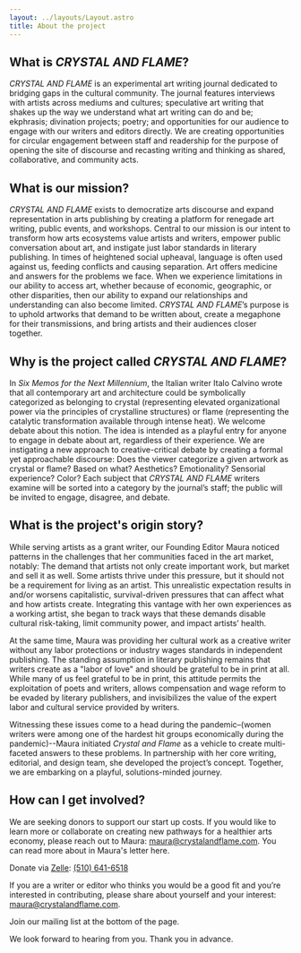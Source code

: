 ```yaml
---
layout: ../layouts/Layout.astro
title: About the project
---
```


## What is *CRYSTAL AND FLAME*?

*CRYSTAL AND FLAME* is an experimental art writing journal dedicated to bridging gaps in the cultural community. The journal features interviews with artists across mediums and cultures; speculative art writing that shakes up the way we understand what art writing can do and be; ekphrasis; divination projects; poetry; and opportunities for our audience to engage with our writers and editors directly. We are creating opportunities for circular engagement between staff and readership for the purpose of opening the site of discourse and recasting writing and thinking as shared, collaborative, and community acts.

## What is our mission?

*CRYSTAL AND FLAME* exists to democratize arts discourse and expand representation in arts publishing by creating a platform for renegade art writing, public events, and workshops. Central to our mission is our intent to transform how arts ecosystems value artists and writers, empower public conversation about art, and instigate just labor standards in literary publishing. In times of heightened social upheaval, language is often used against us, feeding conflicts and causing separation. Art offers medicine and answers for the problems we face. When we experience limitations in our ability to access art, whether because of economic, geographic, or other disparities, then our ability to expand our relationships and understanding can also become limited. *CRYSTAL AND FLAME*’s purpose is to uphold artworks that demand to be written about, create a megaphone for their transmissions, and bring artists and their audiences closer together.

## Why is the project called *CRYSTAL AND FLAME*?

In *Six Memos for the Next Millennium*, the Italian writer Italo Calvino wrote that all contemporary art and architecture could be symbolically categorized as belonging to crystal (representing elevated organizational power via the principles of crystalline structures) or flame (representing the catalytic transformation available through intense heat). We welcome debate about this notion. The idea is intended as a playful entry for anyone to engage in debate about art, regardless of their experience. We are instigating a new approach to creative-critical debate by creating a formal yet approachable discourse: Does the viewer categorize a given artwork as crystal or flame? Based on what? Aesthetics? Emotionality? Sensorial experience? Color? Each subject that *CRYSTAL AND FLAME* writers examine will be sorted into a category by the journal’s staff; the public will be invited to engage, disagree, and debate.

## What is the project's origin story?

While serving artists as a grant writer, our Founding Editor Maura noticed patterns in the challenges that her communities faced in the art market, notably: The demand that artists not only create important work, but market and sell it as well. Some artists thrive under this pressure, but it should not be a requirement for living as an artist. This unrealistic expectation results in and/or worsens capitalistic, survival-driven pressures that can affect what and how artists create. Integrating this vantage with her own experiences as a working artist, she began to track ways that these demands disable cultural risk-taking, limit community power, and impact artists’ health.

At the same time, Maura was providing her cultural work as a creative writer without any labor protections or industry wages standards in independent publishing. The standing assumption in literary publishing remains that writers create as a "labor of love" and should be grateful to be in print at all. While many of us feel grateful to be in print, this attitude permits the exploitation of poets and writers, allows compensation and wage reform to be evaded by literary publishers, and invisibilizes the value of the expert labor and cultural service provided by writers.

Witnessing these issues come to a head during the pandemic–(women writers were among one of the hardest hit groups economically during the pandemic)--Maura initiated *Crystal and Flame* as a vehicle to create multi-faceted answers to these problems. In partnership with her core writing, editorial, and design team, she developed the project’s concept. Together, we are embarking on a playful, solutions-minded journey.

## How can I get involved?

We are seeking donors to support our start up costs. If you would like to learn more or collaborate on creating new pathways for a healthier arts economy, please reach out to Maura: [maura@crystalandflame.com](mailto:maura@crystalandflame.com). You can read more about in Maura's letter here.

Donate via [Zelle](https://www.zellepay.com/go/zelle): [(510) 641-6518](https://www.zellepay.com/go/zelle)

If you are a writer or editor who thinks you would be a good fit and you’re interested in contributing, please share about yourself and your interest: [maura@crystalandflame.com](mailto:maura@crystalandflame.com).

Join our mailing list at the bottom of the page.

We look forward to hearing from you. Thank you in advance.
